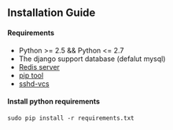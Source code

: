 ## Installation Guide

#### Requirements

* Python >= 2.5 && Python <= 2.7
* The django support database (defalut mysql)
* [Redis server ](http://redis.io/)
* [pip tool](https://pypi.python.org/pypi/pip)
* [sshd-vcs](https://github.com/epriestley/sshd-vcs)

#### Install python requirements
`sudo pip install -r requirements.txt`